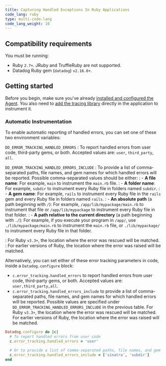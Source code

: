 ```yaml
---
title: Capturing Handled Exceptions In Ruby Applications
code_lang: ruby
type: multi-code-lang
code_lang_weight: 10
---
```


## Compatibility requirements

You must be running:
- Ruby `2.7+`. JRuby and TruffleRuby are not supported.
- Datadog Ruby gem (`datadog`) `v2.16.0+`.

## Getting started

Before you begin, make sure you've already [installed and configured the Agent][1]. You also need to [add the tracing library][2] directly in the application to instrument it.

### Automatic Instrumentation

To enable automatic reporting of handled errors, you can set one of these two environment variables:

`DD_ERROR_TRACKING_HANDLED_ERRORS`
: To report handled errors from user code, third-party gems, or both. Accepted values are: `user`, `third_party`, `all`.

`DD_ERROR_TRACKING_HANDLED_ERRORS_INCLUDE`
: To provide a list of comma-separated paths, file names, and gem names for which handled errors will be reported. Possible comma-separated values should be either:
: - **A file name**: For example, `main` to instrument the `main.rb` file.
: - **A folder name**: For example, `subdir` to instrument every Ruby file in folders named `subdir`.
: - **A gem name**: For example, `rails` to instrument every Ruby file in the `rails` gem and every Ruby file in folders named `rails`.
: - **An absolute path** (a path beginning with `/`): For example, `/app/lib/mypackage/main.rb` to instrument that file or `/app/lib/mypackage` to instrument every Ruby file in that folder.
: - **A path relative to the current directory** (a path beginning with `./`): For example, if you execute your program in `/app/`, use `./lib/mypackage/main.rb` to instrument the `main.rb` file, or `./lib/mypackage/` to instrument every Ruby file in that folder.

: For Ruby `v3.3+`, the location where the error was rescued will be matched.
: For earlier versions of Ruby, the location where the error was raised will be matched.

Alternatively, you can set either of these error tracking parameters in code, inside a `Datadog.configure` block:

- `c.error_tracking.handled_errors` to report handled errors from user code, third-party gems, or both. Accepted values are: `user,third_party,all`.
- `c.error_tracking.handled_errors_include` to provide a list of comma-separated paths, file names, and gem names for which handled errors will be reported. Possible values are specified under `DD_ERROR_TRACKING_HANDLED_ERRORS_INCLUDE` in the previous table. For Ruby `v3.3+`, the location where the error was rescued will be matched. For earlier versions of Ruby, the location where the error was raised will be matched.

```Ruby
Datadog.configure do |c|
  # To report handled errors from user code
  c.error_tracking.handled_errors = 'user'

  # Or to provide a list of comma-separated paths, file names, and gem names for which handled errors will be reported
  c.error_tracking.handled_errors_include = ['sinatra', 'subdir']
end
```

[1]: /error_tracking/backend/getting_started/#getting-started-with-backend-error-tracking
[2]: /tracing/trace_collection/automatic_instrumentation/dd_libraries/ruby
